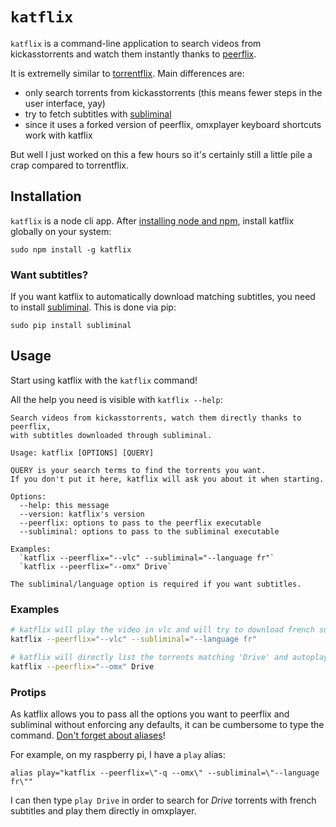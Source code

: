 # `katflix`

`katflix` is a command-line application to search videos from kickasstorrents and watch them instantly thanks to [peerflix](https://github.com/mafintosh/peerflix).

It is extremelly similar to [torrentflix](https://github.com/ItzBlitz98/torrentflix).
Main differences are:

* only search torrents from kickasstorrents (this means fewer steps in the user interface, yay)
* try to fetch subtitles with [subliminal](https://github.com/Diaoul/subliminal)
* since it uses a forked version of peerflix, omxplayer keyboard shortcuts work with katflix

But well I just worked on this a few hours so it's certainly still a little pile a crap compared to torrentflix.

## Installation

`katflix` is a node cli app. After [installing node and npm](https://nodejs.org/), install katflix globally on your system:

```
sudo npm install -g katflix
```

### Want subtitles?

If you want katflix to automatically download matching subtitles, you need to install  [subliminal](https://github.com/Diaoul/subliminal). This is done via pip:

```
sudo pip install subliminal
```

## Usage

Start using katflix with the `katflix` command!

All the help you need is visible with `katflix --help`:

```
Search videos from kickasstorrents, watch them directly thanks to peerflix,
with subtitles downloaded through subliminal.

Usage: katflix [OPTIONS] [QUERY]

QUERY is your search terms to find the torrents you want.
If you don't put it here, katflix will ask you about it when starting.

Options:
  --help: this message
  --version: katflix's version
  --peerflix: options to pass to the peerflix executable
  --subliminal: options to pass to the subliminal executable

Examples:
  `katflix --peerflix="--vlc" --subliminal="--language fr"`
  `katflix --peerflix="--omx" Drive`

The subliminal/language option is required if you want subtitles.
```

### Examples

```bash
# katflix will play the video in vlc and will try to download french subtitles for the selected video
katflix --peerflix="--vlc" --subliminal="--language fr"

# katflix will directly list the torrents matching 'Drive' and autoplay in omx (a raspberry pi player)
katflix --peerflix="--omx" Drive
```


### Protips

As katflix allows you to pass all the options you want to peerflix and subliminal without enforcing any defaults, it can be cumbersome to type the command. [Don't forget about aliases](http://raspberrypi.stackexchange.com/a/4285)!

For example, on my raspberry pi, I have a `play` alias:

```
alias play="katflix --peerflix=\"-q --omx\" --subliminal=\"--language fr\""
```

I can then type `play Drive` in order to search for *Drive* torrents with french subtitles and play them directly in omxplayer.
